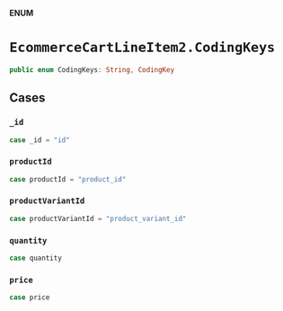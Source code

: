 **ENUM**

# `EcommerceCartLineItem2.CodingKeys`

```swift
public enum CodingKeys: String, CodingKey
```

## Cases
### `_id`

```swift
case _id = "id"
```

### `productId`

```swift
case productId = "product_id"
```

### `productVariantId`

```swift
case productVariantId = "product_variant_id"
```

### `quantity`

```swift
case quantity
```

### `price`

```swift
case price
```
